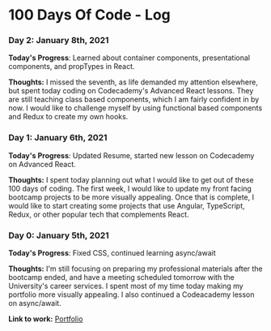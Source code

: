 # 100 Days Of Code - Log

### Day 2: January 8th, 2021

**Today's Progress**: Learned about container components, presentational components, and propTypes in React.

**Thoughts:** I missed the seventh, as life demanded my attention elsewhere, but spent today coding on Codecademy's Advanced React lessons. They are still teaching class based components, which I am fairly confident in by now. I would like to challenge myself by using functional based components and Redux to create my own hooks.

### Day 1: January 6th, 2021

**Today's Progress**: Updated Resume, started new lesson on Codecademy on Advanced React.

**Thoughts:** I spent today planning out what I would like to get out of these 100 days of coding. The first week, I would like to update my front facing bootcamp projects to be more visually appealing. Once that is complete, I would like to start creating some projects that use Angular, TypeScript, Redux, or other popular tech that complements React.

### Day 0: January 5th, 2021

**Today's Progress**: Fixed CSS, continued learning async/await

**Thoughts:** I'm still focusing on preparing my professional materials after the bootcamp ended, and have a meeting scheduled tomorrow with the University's career services. I spent most of my time today making my portfolio more visually appealing. I also continued a Codeacademy lesson on async/await.

**Link to work:** [Portfolio](https://www.tomoverland.com)

<!-- ### Day 0: February 30, 2016 (Example 1)
##### (delete me or comment me out)

**Today's Progress**: Fixed CSS, worked on canvas functionality for the app.

**Thoughts:** I really struggled with CSS, but, overall, I feel like I am slowly getting better at it. Canvas is still new for me, but I managed to figure out some basic functionality.

**Link to work:** [Calculator App](http://www.example.com)

### Day 0: February 30, 2016 (Example 2)
##### (delete me or comment me out)

**Today's Progress**: Fixed CSS, worked on canvas functionality for the app.

**Thoughts**: I really struggled with CSS, but, overall, I feel like I am slowly getting better at it. Canvas is still new for me, but I managed to figure out some basic functionality.

**Link(s) to work**: [Calculator App](http://www.example.com)


### Day 1: June 27, Monday

**Today's Progress**: I've gone through many exercises on FreeCodeCamp.

**Thoughts** I've recently started coding, and it's a great feeling when I finally solve an algorithm challenge after a lot of attempts and hours spent.

**Link(s) to work**
1. [Find the Longest Word in a String](https://www.freecodecamp.com/challenges/find-the-longest-word-in-a-string)
2. [Title Case a Sentence](https://www.freecodecamp.com/challenges/title-case-a-sentence) -->
